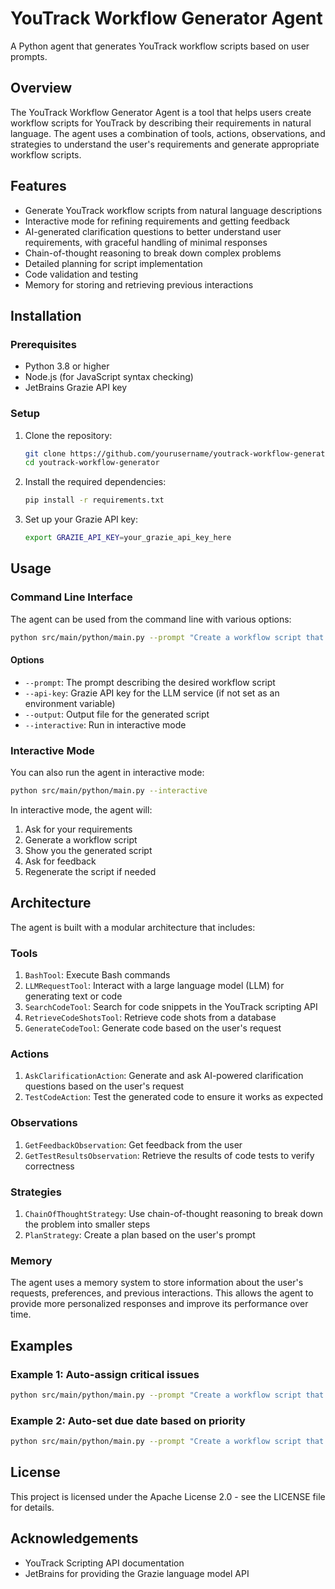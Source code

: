 # YouTrack Workflow Generator Agent

A Python agent that generates YouTrack workflow scripts based on user prompts.

## Overview

The YouTrack Workflow Generator Agent is a tool that helps users create workflow scripts for YouTrack by describing their requirements in natural language. The agent uses a combination of tools, actions, observations, and strategies to understand the user's requirements and generate appropriate workflow scripts.

## Features

- Generate YouTrack workflow scripts from natural language descriptions
- Interactive mode for refining requirements and getting feedback
- AI-generated clarification questions to better understand user requirements, with graceful handling of minimal responses
- Chain-of-thought reasoning to break down complex problems
- Detailed planning for script implementation
- Code validation and testing
- Memory for storing and retrieving previous interactions

## Installation

### Prerequisites

- Python 3.8 or higher
- Node.js (for JavaScript syntax checking)
- JetBrains Grazie API key

### Setup

1. Clone the repository:
   ```bash
   git clone https://github.com/yourusername/youtrack-workflow-generator.git
   cd youtrack-workflow-generator
   ```

2. Install the required dependencies:
   ```bash
   pip install -r requirements.txt
   ```

3. Set up your Grazie API key:
   ```bash
   export GRAZIE_API_KEY=your_grazie_api_key_here
   ```

## Usage

### Command Line Interface

The agent can be used from the command line with various options:

```bash
python src/main/python/main.py --prompt "Create a workflow script that require setting due to date when creating issue" --output workflow.js
```

#### Options

- `--prompt`: The prompt describing the desired workflow script
- `--api-key`: Grazie API key for the LLM service (if not set as an environment variable)
- `--output`: Output file for the generated script
- `--interactive`: Run in interactive mode

### Interactive Mode

You can also run the agent in interactive mode:

```bash
python src/main/python/main.py --interactive
```

In interactive mode, the agent will:
1. Ask for your requirements
2. Generate a workflow script
3. Show you the generated script
4. Ask for feedback
5. Regenerate the script if needed

## Architecture

The agent is built with a modular architecture that includes:

### Tools

1. `BashTool`: Execute Bash commands
2. `LLMRequestTool`: Interact with a large language model (LLM) for generating text or code
3. `SearchCodeTool`: Search for code snippets in the YouTrack scripting API
4. `RetrieveCodeShotsTool`: Retrieve code shots from a database
5. `GenerateCodeTool`: Generate code based on the user's request

### Actions

1. `AskClarificationAction`: Generate and ask AI-powered clarification questions based on the user's request
2. `TestCodeAction`: Test the generated code to ensure it works as expected

### Observations

1. `GetFeedbackObservation`: Get feedback from the user
2. `GetTestResultsObservation`: Retrieve the results of code tests to verify correctness

### Strategies

1. `ChainOfThoughtStrategy`: Use chain-of-thought reasoning to break down the problem into smaller steps
2. `PlanStrategy`: Create a plan based on the user's prompt

### Memory

The agent uses a memory system to store information about the user's requests, preferences, and previous interactions. This allows the agent to provide more personalized responses and improve its performance over time.

## Examples

### Example 1: Auto-assign critical issues

```bash
python src/main/python/main.py --prompt "Create a workflow script that automatically assigns issues to the team lead when they are created with a Critical priority" --output auto_assign.js
```

### Example 2: Auto-set due date based on priority

```bash
python src/main/python/main.py --prompt "Create a workflow script that automatically sets a due date based on the issue's priority" --output auto_due_date.js
```

## License

This project is licensed under the Apache License 2.0 - see the LICENSE file for details.

## Acknowledgements

- YouTrack Scripting API documentation
- JetBrains for providing the Grazie language model API
